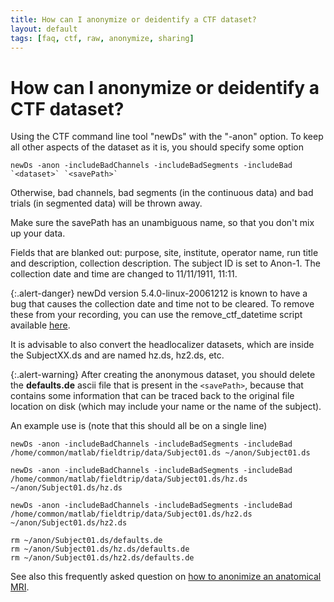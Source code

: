 ```yaml
---
title: How can I anonymize or deidentify a CTF dataset?
layout: default
tags: [faq, ctf, raw, anonymize, sharing]
---
```


# How can I anonymize or deidentify a CTF dataset?

Using the CTF command line tool "newDs" with the "-anon" option. To keep all other aspects of the  dataset as it is, you should specify some option

    newDs -anon -includeBadChannels -includeBadSegments -includeBad `<dataset>` `<savePath>`

Otherwise, bad channels, bad segments (in the continuous data) and bad trials (in segmented data) will be thrown away.

Make sure the savePath has an unambiguous name, so that you don't mix up your data.

Fields that are blanked out: purpose, site, institute, operator name, run title and description, collection description. The subject ID is set to Anon-1. The collection date and time are changed to 11/11/1911, 11:11.

{:.alert-danger}
newDd version 5.4.0-linux-20061212 is known to have a bug that causes the collection date and time not to be cleared. To remove these from your recording,  you can use the remove_ctf_datetime script available [here](https://github.com/robertoostenveld/bids-tools).

It is advisable to also convert the headlocalizer datasets, which are inside the SubjectXX.ds and are named hz.ds, hz2.ds, etc.

{:.alert-warning}
After creating the anonymous dataset, you should delete the **defaults.de** ascii file that is present in the `<savePath>`, because that contains some information that can be traced back to the original file location on disk (which may include your name or the name of the subject).

An example use is (note that this should all be on a single line)

    newDs -anon -includeBadChannels -includeBadSegments -includeBad /home/common/matlab/fieldtrip/data/Subject01.ds ~/anon/Subject01.ds

    newDs -anon -includeBadChannels -includeBadSegments -includeBad /home/common/matlab/fieldtrip/data/Subject01.ds/hz.ds ~/anon/Subject01.ds/hz.ds

    newDs -anon -includeBadChannels -includeBadSegments -includeBad /home/common/matlab/fieldtrip/data/Subject01.ds/hz2.ds ~/anon/Subject01.ds/hz2.ds

    rm ~/anon/Subject01.ds/defaults.de
    rm ~/anon/Subject01.ds/hz.ds/defaults.de
    rm ~/anon/Subject01.ds/hz2.ds/defaults.de

See also this frequently asked question on [how to anonimize an anatomical MRI](/faq/how_can_i_anonymize_an_anatomical_mri ).
